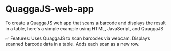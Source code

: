 # QuaggaJS-web-app
To create a QuaggaJS web app that scans a barcode and displays the result in a table, here's a simple example using HTML, JavaScript, and QuaggaJS


✅ Features:
Uses QuaggaJS to scan barcodes via webcam.
Displays scanned barcode data in a table.
Adds each scan as a new row.
